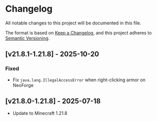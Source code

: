 # Changelog
All notable changes to this project will be documented in this file.

The format is based on [Keep a Changelog](https://keepachangelog.com/en/1.0.0/),
and this project adheres to [Semantic Versioning](https://semver.org/spec/v2.0.0.html).

## [v21.8.1-1.21.8] - 2025-10-20

### Fixed

- Fix `java.lang.IllegalAccessError` when right-clicking armor on NeoForge

## [v21.8.0-1.21.8] - 2025-07-18
- Update to Minecraft 1.21.8
